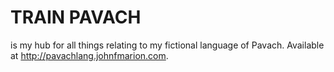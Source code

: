 # TRAIN PAVACH

is my hub for all things relating to my fictional language of Pavach. Available at http://pavachlang.johnfmarion.com.
